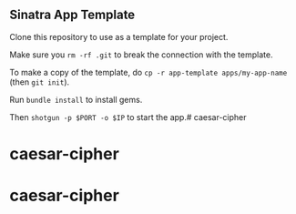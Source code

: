 ## Sinatra App Template

Clone this repository to use as a template for your project.

Make sure you `rm -rf .git` to break the connection with the template.

To make a copy of the template, do `cp -r app-template apps/my-app-name` (then `git init`).


Run `bundle install` to install gems.

Then `shotgun -p $PORT -o $IP` to start the app.# caesar-cipher
# caesar-cipher
# caesar-cipher
